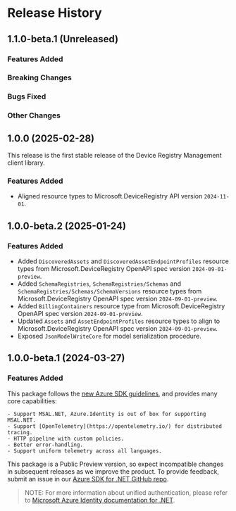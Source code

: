 # Release History

## 1.1.0-beta.1 (Unreleased)

### Features Added

### Breaking Changes

### Bugs Fixed

### Other Changes

## 1.0.0 (2025-02-28)

This release is the first stable release of the Device Registry Management client library.

### Features Added

- Aligned resource types to Microsoft.DeviceRegistry API version `2024-11-01`.

## 1.0.0-beta.2 (2025-01-24)

### Features Added

- Added `DiscoveredAssets` and `DiscoveredAssetEndpointProfiles` resource types from Microsoft.DeviceRegistry OpenAPI spec version `2024-09-01-preview`.
- Added `SchemaRegistries`, `SchemaRegistries/Schemas` and `SchemaRegistries/Schemas/SchemaVersions` resource types from Microsoft.DeviceRegistry OpenAPI spec version `2024-09-01-preview`.
- Added `BillingContainers` resource type from Microsoft.DeviceRegistry OpenAPI spec version `2024-09-01-preview`.
- Updated `Assets` and `AssetEndpointProfiles` resource types to align to Microsoft.DeviceRegistry OpenAPI spec version `2024-09-01-preview`.
- Exposed `JsonModelWriteCore` for model serialization procedure.

## 1.0.0-beta.1 (2024-03-27)

### Features Added

This package follows the [new Azure SDK guidelines](https://azure.github.io/azure-sdk/general_introduction.html), and provides many core capabilities:

    - Support MSAL.NET, Azure.Identity is out of box for supporting MSAL.NET.
    - Support [OpenTelemetry](https://opentelemetry.io/) for distributed tracing.
    - HTTP pipeline with custom policies.
    - Better error-handling.
    - Support uniform telemetry across all languages.

This package is a Public Preview version, so expect incompatible changes in subsequent releases as we improve the product. To provide feedback, submit an issue in our [Azure SDK for .NET GitHub repo](https://github.com/Azure/azure-sdk-for-net/issues).

> NOTE: For more information about unified authentication, please refer to [Microsoft Azure Identity documentation for .NET](https://learn.microsoft.com/dotnet/api/overview/azure/identity-readme?view=azure-dotnet).
